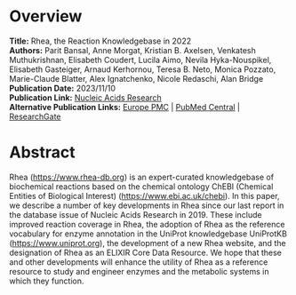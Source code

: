 # Overview
**Title:** Rhea, the Reaction Knowledgebase in 2022<br>
**Authors:** Parit Bansal, Anne Morgat, Kristian B. Axelsen, Venkatesh Muthukrishnan, Elisabeth Coudert, Lucila Aimo,
Nevila Hyka-Nouspikel, Elisabeth Gasteiger, Arnaud Kerhornou, Teresa B. Neto, Monica Pozzato, Marie-Claude Blatter, Alex
Ignatchenko, Nicole Redaschi, Alan Bridge<br>
**Publication Date:** 2023/11/10<br>
**Publication Link:** [Nucleic Acids Research](https://academic.oup.com/nar/article/50/D1/D693/6424769)<br>
**Alternative Publication Links:** [Europe PMC](https://europepmc.org/article/med/34755880) |
[PubMed Central](https://www.ncbi.nlm.nih.gov/pmc/articles/PMC8728268) |
[ResearchGate](https://www.researchgate.net/publication/356145447_Rhea_the_reaction_knowledgebase_in_2022)


# Abstract
Rhea (https://www.rhea-db.org) is an expert-curated knowledgebase of biochemical reactions based on the chemical
ontology ChEBI (Chemical Entities of Biological Interest) (https://www.ebi.ac.uk/chebi). In this paper, we describe a
number of key developments in Rhea since our last report in the database issue of Nucleic Acids Research in 2019. These
include improved reaction coverage in Rhea, the adoption of Rhea as the reference vocabulary for enzyme annotation in
the UniProt knowledgebase UniProtKB (https://www.uniprot.org), the development of a new Rhea website, and the
designation of Rhea as an ELIXIR Core Data Resource. We hope that these and other developments will enhance the utility
of Rhea as a reference resource to study and engineer enzymes and the metabolic systems in which they function.
